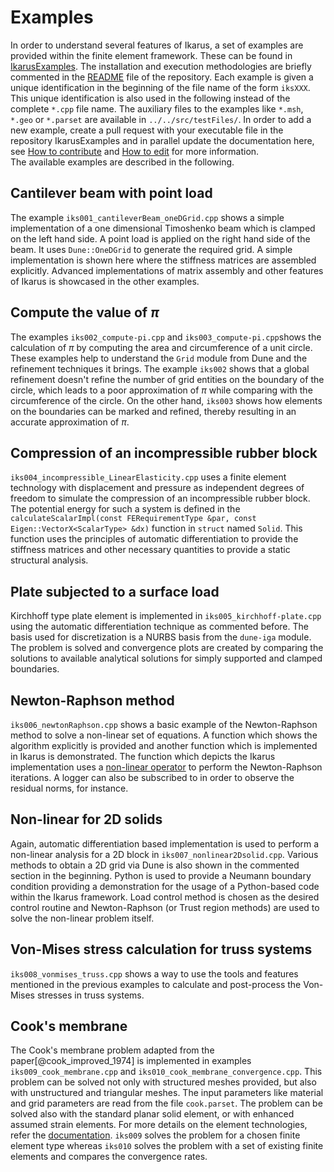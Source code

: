 <!--
SPDX-FileCopyrightText: 2022 The Ikarus Developers mueller@ibb.uni-stuttgart.de
SPDX-License-Identifier: CC-BY-SA-4.0
-->

# Examples

In order to understand several features of Ikarus, a set of examples are provided within the finite element framework.
These can be found in [IkarusExamples](https://github.com/IkarusRepo/IkarusExamples). The installation and execution 
methodologies are briefly commented in the [README](https://github.com/IkarusRepo/IkarusExamples/blob/main/README.md) file 
of the repository. Each example is given a unique identification in the beginning of the file name of the form `iksXXX`.
This unique identification is also used in the following instead of the complete `*.cpp` file name. The auxiliary files 
to the examples like `*.msh`, `*.geo` or `*.parset` are available in `../../src/testFiles/`. 
In order to add a new example, create a pull request with your executable file in the repository IkarusExamples and in 
parallel update the documentation here, see [How to contribute](https://ikarusrepo.github.io/codeStyle/) and 
[How to edit](https://ikarusrepo.github.io/documentation/howToEdit/) for more information.  
The available examples are described in the following.

## Cantilever beam with point load
The example `iks001_cantileverBeam_oneDGrid.cpp` shows a simple implementation of a one dimensional Timoshenko beam which is clamped on the left 
hand side. A point load is applied on the right hand side of the beam. It uses `Dune::OneDGrid` to generate the required 
grid. A simple implementation is shown here where the stiffness matrices are assembled explicitly. Advanced 
implementations of matrix assembly and other features of Ikarus is showcased in the other examples.

## Compute the value of $\pi$
The examples `iks002_compute-pi.cpp` and `iks003_compute-pi.cpp`shows the calculation of $\pi$ by computing the area 
and circumference of a unit circle. These examples help to understand the `Grid` module from Dune and the refinement techniques it 
brings. The example `iks002` shows that a global refinement doesn't refine the number of grid entities on the boundary 
of the circle, which leads to a poor approximation of $\pi$ while comparing with the circumference of the circle. 
On the other hand, `iks003` shows how elements on the boundaries can be marked and refined, thereby resulting in an 
accurate approximation of $\pi$.

## Compression of an incompressible rubber block
`iks004_incompressible_LinearElasticity.cpp` uses a finite element technology with displacement and pressure as 
independent degrees of freedom to simulate the compression of an incompressible rubber block. The potential energy for such a system is defined in the 
`calculateScalarImpl(const FERequirementType &par, const Eigen::VectorX<ScalarType> &dx)` function in `struct` 
named `Solid`. This function uses the principles of automatic differentiation to provide the stiffness matrices and 
other necessary quantities to provide a static structural analysis.   

## Plate subjected to a surface load
Kirchhoff type plate element is implemented in `iks005_kirchhoff-plate.cpp` using the automatic differentiation 
technique as commented before. The basis used for discretization is a NURBS basis from the `dune-iga` module.
The problem is solved and convergence plots are created by comparing the solutions to available analytical solutions for 
simply supported and clamped boundaries.

## Newton-Raphson method
`iks006_newtonRaphson.cpp` shows a basic example of the Newton-Raphson method to solve a non-linear set of equations. 
A function which shows the algorithm explicitly is provided and another function which is implemented in Ikarus is 
demonstrated. The function which depicts the Ikarus implementation uses a 
[non-linear operator](https://ikarusrepo.github.io/01_theory/nonlinearOperator/) to 
perform the Newton-Raphson iterations. A logger can also be subscribed to in order to observe the residual norms, 
for instance.

## Non-linear for 2D solids
Again, automatic differentiation based implementation is used to perform a non-linear analysis for a 2D block in 
`iks007_nonlinear2Dsolid.cpp`. Various methods to obtain a 2D grid via Dune is also shown in the commented section in 
the beginning. Python is used to provide a Neumann boundary condition providing a demonstration for the usage of a 
Python-based code within the Ikarus framework. Load control method is chosen as the desired control routine and 
Newton-Raphson (or Trust region methods) are used to solve the non-linear problem itself.

## Von-Mises stress calculation for truss systems
`iks008_vonmises_truss.cpp` shows a way to use the tools and features mentioned in the previous examples to calculate 
and post-process the Von-Mises stresses in truss systems.

## Cook's membrane
The Cook's membrane problem adapted from the paper[@cook_improved_1974] is implemented in examples
`iks009_cook_membrane.cpp` and `iks010_cook_membrane_convergence.cpp`. This problem can be solved not only with
structured meshes provided, but also with unstructured and triangular meshes. The input parameters like material and grid 
parameters are read from the file `cook.parset`. The problem can be solved also with the standard planar solid element, 
or with enhanced assumed strain elements. For more details on the element technologies, refer the 
[documentation](https://ikarusrepo.github.io/01_theory/finiteElements/). `iks009` solves the problem for a chosen 
finite element type whereas `iks010` solves the problem with a set of existing finite elements and compares the 
convergence rates. 